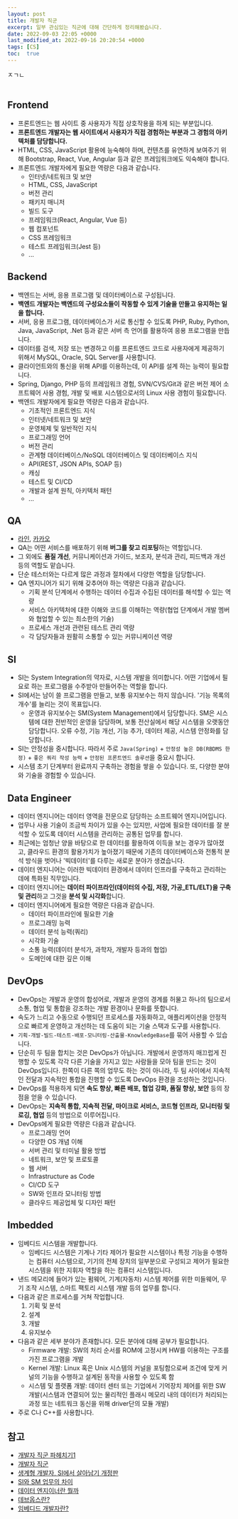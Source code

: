 ```yaml
---
layout: post
title: 개발자 직군
excerpt: 일부 관심있는 직군에 대해 간단하게 정리해봤습니다.
date: 2022-09-03 22:05 +0000
last_modified_at: 2022-09-16 20:20:54 +0000
tags: [CS]
toc:  true
---
```


ㅈㄱㄴ<br><br>

## Frontend

- 프론트엔드는 웹 사이트 중 사용자가 직접 상호작용을 하게 되는 부분입니다.
- **프론트엔드 개발자는 웹 사이트에서 사용자가 직접 경험하는 부분과 그 경험의 아키텍처를 담당합니다.**
- HTML, CSS, JavaScript 활용에 능숙해야 하며, 컨텐츠를 유연하게 보여주기 위해 Bootstrap, React, Vue, Angular 등과 같은 프레임워크에도 익숙해야 합니다.
- 프론트엔드 개발자에게 필요한 역량은 다음과 같습니다.
    - 인터넷/네트워크 및 보안
    - HTML, CSS, JavaScript
    - 버전 관리
    - 패키지 매니저
    - 빌드 도구
    - 프레임워크(React, Angular, Vue 등)
    - 웹 컴포넌트
    - CSS 프레임워크
    - 테스트 프레임워크(Jest 등)
    - ...

## Backend

- 백엔드는 서버, 응용 프로그램 및 데이터베이스로 구성됩니다.
- **백엔드 개발자는 백엔드의 구성요소들이 작동할 수 있게 기술을 만들고 유지하는 일을 합니다.**
- 서버, 응용 프로그램, 데이터베이스가 서로 통신할 수 있도록 PHP, Ruby, Python, Java, JavaScript, .Net 등과 같은 서버 측 언어를 활용하여 응용 프로그램을 만듭니다.
- 데이터를 검색, 저장 또는 변경하고 이를 프론트엔드 코드로 사용자에게 제공하기 위해서 MySQL, Oracle, SQL Server를 사용합니다.
- 클라이언트와의 통신을 위해 API를 이용하는데, 이 API를 설계 하는 능력이 필요합니다.
- Spring, Django, PHP 등의 프레임워크 경험, SVN/CVS/Git과 같은 버전 제어 소프트웨어 사용 경험, 개발 및 배포 시스템으로서의 Linux 사용 경험이 필요합니다.
- 백엔드 개발자에게 필요한 역량은 다음과 같습니다.
    - 기초적인 프론트엔드 지식
    - 인터넷/네트워크 및 보안
    - 운영체제 및 일반적인 지식
    - 프로그래밍 언어
    - 버전 관리
    - 관계형 데이터베이스/NoSQL 데이터베이스 및 데이터베이스 지식
    - API(REST, JSON APIs, SOAP 등)
    - 캐싱
    - 테스트 및 CI/CD
    - 개발과 설계 원칙, 아키텍처 패턴
    - ...

## QA

- [라인](https://engineering.linecorp.com/ko/blog/about-line-qa/), [카카오](https://tech.kakaoenterprise.com/104)
- QA는 어떤 서비스를 배포하기 위해 **버그를 찾고 리포팅**하는 역할입니다.
- 그 외에도 **품질 개선**, 커뮤니케이션과 가이드, 보조자, 분석과 관리, 피드백과 개선 등의 역할도 맡습니다.
- 단순 테스터와는 다르게 많은 과정과 절차에서 다양한 역할을 담당합니다.
- QA 엔지니어가 되기 위해 갖추어야 하는 역량은 다음과 같습니다.
    - 기획 분석 단계에서 수행하는 데이터 수집과 수집된 데이터를 해석할 수 있는 역량
    - 서비스 아키텍처에 대한 이해와 코드를 이해하는 역량(협업 단계에서 개발 멤버와 협업할 수 있는 최소한의 기술)
    - 프로세스 개선과 관련된 테스트 관리 역량
    - 각 담당자들과 원활히 소통할 수 있는 커뮤니케이션 역량

## SI

- SI는 System Integration의 약자로, 시스템 개발을 의미합니다. 어떤 기업에서 필요로 하는 프로그램을 수주받아 만들어주는 역할을 합니다.
- SI에서는 남이 쓸 프로그램을 만들고, 보통 유지보수는 하지 않습니다. '기능 목록의 개수'를 늘리는 것이 목표입니다.
    - 운영과 유지보수는 SM(System Management)에서 담당합니다. SM은 시스템에 대한 전반적인 운영을 담당하며, 보통 전산실에서 해당 시스템을 오랫동안 담당합니다. 오류 수정, 기능 개선, 기능 추가, 데이터 제공, 시스템 안정화를 담당합니다.
- SI는 안정성을 중시합니다. 따라서 주로 ``Java(Spring)`` + ``안정성 높은 DB(RBDMS 한정)`` + ``좋은 쿼리 작성 능력`` + ``안정된 프론트엔드 솔루션``을 중요시 합니다.
- 시스템 초기 단계부터 완료까지 구축하는 경험을 쌓을 수 있습니다. 또, 다양한 분야와 기술을 경험할 수 있습니다.

## Data Engineer

- 데이터 엔지니어는 데이터 영역을 전문으로 담당하는 소프트웨어 엔지니어입니다.
- 업무나 사용 기술이 조금씩 차이가 있을 수는 있지만, 사업에 필요한 데이터를 잘 분석할 수 있도록 데이터 시스템을 관리하는 공통된 업무를 합니다.
- 최근에는 엄청난 양을 바탕으로 한 데이터를 활용하여 이득을 보는 경우가 많아졌고, 클라우드 환경의 활용가치가 높아졌기 때문에 기존의 데이터베이스와 전통적 분석 방식을 벗어나 '빅데이터'를 다루는 새로운 분야가 생겼습니다.
- 데이터 엔지니어는 이러한 빅데이터 환경에서 데이터 인프라를 구축하고 관리하는 데에 특화된 직무입니다.
- 데이터 엔지니어는 **데이터 파이프라인(데이터의 수집, 저장, 가공_ETL/ELT)을 구축 및 관리**하고 그것을 **분석 및 시각화**합니다.
- 데이터 엔지니어에게 필요한 역량은 다음과 같습니다.
    - 데이터 파이프라인에 필요한 기술
    - 프로그래밍 능력
    - 데이터 분석 능력(쿼리)
    - 시각화 기술
    - 소통 능력(데이터 분석가, 과학자, 개발자 등과의 협업)
    - 도메인에 대한 깊은 이해

## DevOps

- DevOps는 개발과 운영의 합성어로, 개발과 운영의 경계를 허물고 하나의 팀으로서 소통, 협업 및 통합을 강조하는 개발 환경이나 문화를 뜻합니다.
- 속도가 느리고 수동으로 수행되던 프로세스를 자동화하고, 애플리케이션을 안정적으로 빠르게 운영하고 개선하는 데 도움이 되는 기술 스택과 도구를 사용합니다.
- ``기획-개발-빌드-테스트-배포-모니터링-산출물-KnowledgeBase``를 묶어 사용할 수 있습니다.
- 단순히 두 팀을 합치는 것은 DevOps가 아닙니다. 개발에서 운영까지 매끄럽게 진행할 수 있도록 각각 다른 기술을 가지고 있는 사람들을 모아 팀을 만드는 것이 DevOps입니다. 한쪽이 다른 쪽의 업무도 하는 것이 아니라, 두 팀 사이에서 지속적인 전달과 지속적인 통합을 진행할 수 있도록 DevOps 환경을 조성하는 것입니다.
- DevOps를 적용하게 되면 **속도 향상, 빠른 배포, 협업 강화, 품질 향상, 보안** 등의 장점을 얻을 수 있습니다.
- DevOps는 **지속적 통합, 지속적 전달, 마이크로 서비스, 코드형 인프라, 모니터링 및 로깅, 협업** 등의 방법으로 이루어집니다.
- DevOps에게 필요한 역량은 다음과 같습니다.
    - 프로그래밍 언어
    - 다양한 OS 개념 이해
    - 서버 관리 및 터미널 활용 방법
    - 네트워크, 보안 및 프로토콜
    - 웹 서버
    - Infrastructure as Code
    - CI/CD 도구
    - SW와 인프라 모니터링 방법
    - 클라우드 제공업체 및 디자인 패턴

## Imbedded

- 임베디드 시스템을 개발합니다.
    - 임베디드 시스템은 기계나 기타 제어가 필요한 시스템이나 특정 기능을 수행하는 컴퓨터 시스템으로, 기기의 전체 장치의 일부분으로 구성되고 제어가 필요한 시스템을 위한 지휘자 역할을 하는 컴퓨터 시스템입니다.
- 낸드 메모리에 들어가 있는 펌웨어, 기계(자동차) 시스템 제어를 위한 미들웨어, 무기 조작 시스템, 스마트 팩토리 시스템 개발 등의 업무를 합니다.
- 다음과 같은 프로세스를 거쳐 작업합니다.
    1. 기획 및 분석
    2. 설계
    3. 개발
    4. 유지보수
- 다음과 같은 세부 분야가 존재합니다. 모든 분야에 대해 공부가 필요합니다.
    - Firmware 개발: SW의 처리 순서를 ROM에 고정시켜 HW를 이용하는 구조를 가진 프로그램을 개발
    - Kernel 개발: Linux 혹은 Unix 시스템의 커널을 포팅함으로써 조건에 맞게 커널의 기능을 수행하고 설계된 동작을 사용할 수 있도록 함
    - 시스템 및 플랫폼 개발: 데이터 센터 또는 기업에서 기억장치 제어를 위한 SW 개발(시스템과 연결되어 있는 물리적인 플래시 메모리 내의 데이터가 처리되는 과정 또는 네트워크 동신을 위해 driver단의 모듈 개발)
- 주로 C나 C++를 사용합니다.

## 참고

- [개발자 직군 파헤치기1](https://medium.com/code-states/%EA%B0%9C%EB%B0%9C%EC%9E%90-%EC%A7%81%EA%B5%B0-%ED%8C%8C%ED%97%A4%EC%B9%98%EA%B8%B0-1-%ED%94%84%EB%A1%A0%ED%8A%B8-front-%EB%B0%B1-back-%ED%92%80%EC%8A%A4%ED%83%9D-full-stack-%EA%B0%9C%EB%B0%9C%EC%9E%90-f6c2f53e5b3b)
- [개발자 직군](https://velog.io/@segi_lee/%EA%B0%9C%EB%B0%9C%EC%9E%90-%EC%A7%81%EA%B5%B0)
- [생계형 개발자, SI에서 살아남기 개정판](https://wikidocs.net/115255)
- [SI와 SM 업무의 차이](https://m.jobkorea.co.kr/goodjob/tip/view?News_No=18848&schCtgr=0&Page=1)
- [데이터 엔지이너란 뭘까](https://velog.io/@dlawlrb/%EB%8D%B0%EC%9D%B4%ED%84%B0-%EC%97%94%EC%A7%80%EB%8B%88%EC%96%B4%EB%9E%80-%EB%AD%98%EA%B9%8C)
- [데브옵스란?](https://brunch.co.kr/@e9c7009de84443b/101)
- [임베디드 개발자란?](https://mincoding.co.kr/developer/?uid=109&mod=document&pageid=1)
